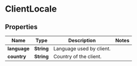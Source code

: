 

# ClientLocale

## Properties

Name | Type | Description | Notes
------------ | ------------- | ------------- | -------------
**language** | **String** | Language used by client. | 
**country** | **String** | Country of the client. | 



